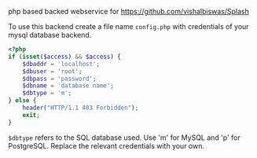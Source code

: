 php based backed webservice for https://github.com/vishalbiswas/Splash

To use this backend create a file name `config.php` with credentials of your mysql database backend.
```php
<?php
if (isset($access) && $access) {
	$dbaddr = 'localhost';
	$dbuser = 'root';
	$dbpass = 'password';
	$dbname = 'database name';
	$dbtype = 'm';
} else {
	header("HTTP/1.1 403 Forbidden");
	exit;
}

```

`$dbtype` refers to the SQL database used. Use 'm' for MySQL and 'p' for PostgreSQL.
Replace the relevant credentials with your own.
